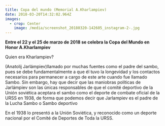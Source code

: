 ```yaml
---
title: Copa del mundo (Memorial A.Kharlampiev)
date: 2018-03-20T14:32:02.964Z
images:
  - crop: Center
    image: /media/screenshot_20180320-142605_instagram-2-.jpg
---
```

**Entre el 22 y el 25 de marzo de 2018 se celebra la Copa del Mundo en Honor A.Kharlampiev**

Quien era Kharlampiev?

(Anatolij Jarlámpiev)llamado por muchas fuentes como el padre del sambo, pues se debe fundamentalmente a que él tuvo la longevidad y los contactos necesarios para permanecer a cargo de este arte cuando fue llamado Sambo. Sin embargo, hay que decir que las maniobras políticas de Jarlámpiev son las únicas responsables de que el comité deportivo de la Unión soviética aceptara el sambo como el deporte de combate oficial de la URSS en 1938, de forma que podemos decir que Jarlampiev es el padre de la Lucha Sambo o Sambo deportivo

En el 1938 lo presentó a la  Unión Soviética, y reconocido como un deporte nacional por el Comité de Deportes de Toda la URSS.
